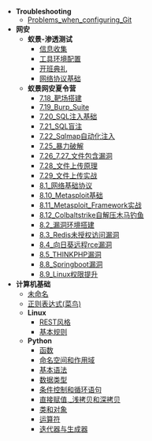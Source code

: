 * **Troubleshooting**
  * [Problems_when_configuring_Git](Troubleshooting/Problems_when_configuring_Git)
* **网安**
  * **蚁景-渗透测试**
    * [信息收集](网安/蚁景-渗透测试/信息收集)
    * [工具环境配置](网安/蚁景-渗透测试/工具环境配置)
    * [开班典礼](网安/蚁景-渗透测试/开班典礼)
    * [网络协议基础](网安/蚁景-渗透测试/网络协议基础)
  * **蚁景网安夏令营**
    * [7.18_靶场搭建](网安/蚁景网安夏令营/7.18_靶场搭建)
    * [7.19_Burp_Suite](网安/蚁景网安夏令营/7.19_Burp_Suite)
    * [7.20_SQL注入基础](网安/蚁景网安夏令营/7.20_SQL注入基础)
    * [7.21_SQL盲注](网安/蚁景网安夏令营/7.21_SQL盲注)
    * [7.22_Sqlmap自动化注入](网安/蚁景网安夏令营/7.22_Sqlmap自动化注入)
    * [7.25_暴力破解](网安/蚁景网安夏令营/7.25_暴力破解)
    * [7.26_7.27_文件包含漏洞](网安/蚁景网安夏令营/7.26_7.27_文件包含漏洞)
    * [7.28_文件上传原理](网安/蚁景网安夏令营/7.28_文件上传原理)
    * [7.29_文件上传实战](网安/蚁景网安夏令营/7.29_文件上传实战)
    * [8.1_网络基础协议](网安/蚁景网安夏令营/8.1_网络基础协议)
    * [8.10_Metasploit基础](网安/蚁景网安夏令营/8.10_Metasploit基础)
    * [8.11_Metasploit_Framework实战](网安/蚁景网安夏令营/8.11_Metasploit_Framework实战)
    * [8.12_Colbaltstrike自解压木马钓鱼](网安/蚁景网安夏令营/8.12_Colbaltstrike自解压木马钓鱼)
    * [8.2_漏洞环境搭建](网安/蚁景网安夏令营/8.2_漏洞环境搭建)
    * [8.3_Redis未授权访问漏洞](网安/蚁景网安夏令营/8.3_Redis未授权访问漏洞)
    * [8.4_向日葵远程rce漏洞](网安/蚁景网安夏令营/8.4_向日葵远程rce漏洞)
    * [8.5_THINKPHP漏洞](网安/蚁景网安夏令营/8.5_THINKPHP漏洞)
    * [8.8_Springboot漏洞](网安/蚁景网安夏令营/8.8_Springboot漏洞)
    * [8.9_Linux权限提升](网安/蚁景网安夏令营/8.9_Linux权限提升)
* **计算机基础**
  * [未命名](计算机基础/未命名)
  * [正则表达式(菜鸟)](计算机基础/正则表达式(菜鸟))
  * **Linux**
    * [REST风格](计算机基础/Linux/REST风格)
    * [基本规则](计算机基础/Linux/基本规则)
  * **Python**
    * [函数](计算机基础/Python/函数)
    * [命名空间和作用域](计算机基础/Python/命名空间和作用域)
    * [基本语法](计算机基础/Python/基本语法)
    * [数据类型](计算机基础/Python/数据类型)
    * [条件控制和循环语句](计算机基础/Python/条件控制和循环语句)
    * [直接赋值,_浅拷贝和深拷贝](计算机基础/Python/直接赋值,_浅拷贝和深拷贝)
    * [类和对象](计算机基础/Python/类和对象)
    * [运算符](计算机基础/Python/运算符)
    * [迭代器与生成器](计算机基础/Python/迭代器与生成器)
